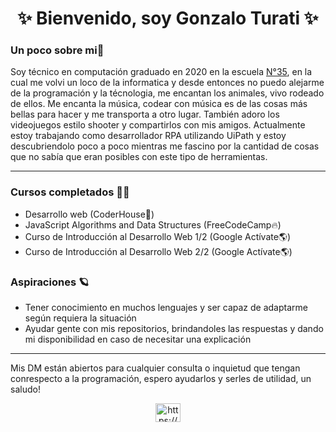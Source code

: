 <h1 align="center"> ✨ Bienvenido, soy Gonzalo Turati ✨ </h1>

### Un poco sobre mi🤠
Soy técnico en computación graduado en 2020 en la escuela <a HREF="http://www.tecnica35.com.ar">N°35</a>, en la cual me volvi un loco de la informatica y desde entonces no puedo alejarme de la programación y la técnologia, me encantan los animales, vivo rodeado de ellos.
Me encanta la música, codear con música es de las cosas más bellas para hacer y me transporta a otro lugar. También adoro los videojuegos estilo shooter y compartirlos con mis amigos.
Actualmente estoy trabajando como desarrollador RPA utilizando UiPath y estoy descubriendolo poco a poco mientras me fascino por la cantidad de cosas que no sabía que eran posibles con este tipo de herramientas.
<hr>

### Cursos completados 🎯💯
- Desarrollo web (CoderHouse🚀)
- JavaScript Algorithms and Data Structures (FreeCodeCamp🔥)
- Curso de Introducción al Desarrollo Web 1/2 (Google Actívate🌎)
- Curso de Introducción al Desarrollo Web 2/2 (Google Actívate🌎)

### Aspiraciones 🪐
- Tener conocimiento en muchos lenguajes y ser capaz de adaptarme según requiera la situación
- Ayudar gente con mis repositorios, brindandoles las respuestas y dando mi disponibilidad en caso de necesitar una explicación

 <hr>
 Mis DM están abiertos para cualquier consulta o inquietud que tengan conrespecto a la programación, espero ayudarlos y serles de utilidad, un saludo!

<p align="center">
<a href="https://www.linkedin.com/in/gonzalo-turati-224658219/" target="blank"><img align="center" src="https://raw.githubusercontent.com/rahuldkjain/github-profile-readme-generator/master/src/images/icons/Social/linked-in-alt.svg" alt="https://www.linkedin.com/in/gonzalo-turati-224658219/" height="30" width="40" /></a>
</p>
